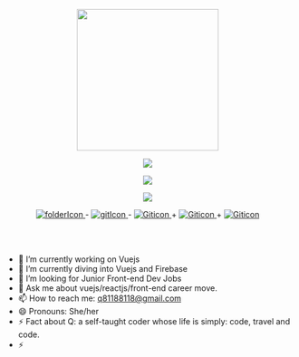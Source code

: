 <p align="center"><img src="https://user-images.githubusercontent.com/91670223/164977209-d0dd5282-3cc0-452b-bfec-d4455573b384.png" width="250"/></p>
<p align="center"><img src="https://user-images.githubusercontent.com/91670223/164980176-77c9240d-b65b-43a6-8286-49ffd6aa62f5.gif" /></p>
<p align="center"><img src="https://user-images.githubusercontent.com/91670223/164980180-c81beac3-0b5d-43ca-a763-db9a4edbc8dd.gif" /></p>
<p align="center"><img src="https://user-images.githubusercontent.com/91670223/164984033-665d8be2-971b-4d4e-8259-3520fdc3fb94.gif"/></p>
<p align="center">
  <a href="https://github.com/Qrious-Coder">
    <img src="https://user-images.githubusercontent.com/91670223/164985205-3d87f223-9a52-4292-aacd-49f35dfaa664.png" alt="folderIcon"/>
  </a> -
  <a href="https://github.com/Qrious-Coder">
    <img src="https://user-images.githubusercontent.com/91670223/164984823-9e9e95c5-d5a3-4d7e-91f2-d46abff3e3e6.png" alt="gitIcon"/>
  </a> -
  <a href="https://github.com/Qrious-Coder">
    <img src="https://user-images.githubusercontent.com/91670223/164985216-305ff82e-0d3f-41e8-8dea-016bf8325fab.png" alt="Giticon"/>
  </a> +
  <a href="https://github.com/Qrious-Coder">
    <img src="https://user-images.githubusercontent.com/91670223/164985218-7c57720e-d98d-41af-9f9e-7ffa1811a675.png" alt="Giticon"/>
  </a> +
  <a href="https://github.com/Qrious-Coder">
    <img src="https://user-images.githubusercontent.com/91670223/164985223-dd446074-58e9-431e-b7c6-bcf8119b8469.png" alt="Giticon"/>
  </a> 
</p>
<br/>
<br/>


- 🔭 I’m currently working on Vuejs
- 🌱 I’m currently diving into Vuejs and Firebase
- 🤔 I’m looking for Junior Front-end Dev Jobs
- 💬 Ask me about vuejs/reactjs/front-end career move.
- 📫 How to reach me: q81188118@gmail.com
- 😄 Pronouns: She/her
- ⚡ Fact about Q: a self-taught coder whose life is simply: code, travel and code.
- ⚡



